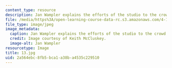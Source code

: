 ```yaml
---
content_type: resource
description: Jan Wampler explains the efforts of the studio to the crowd.
file: /media/https%3A/open-learning-course-data-rc.s3.amazonaws.com/4-170-ecuador-workshop-fall-2006/2a564ebc8fb5bca1a38ba4535c229510_13.jpg
file_type: image/jpeg
image_metadata:
  caption: Jan Wampler explains the efforts of the studio to the crowd.
  credit: Image courtesy of Keith McCluskey.
  image-alt: Jan Wampler
resourcetype: Image
title: 13.jpg
uid: 2a564ebc-8fb5-bca1-a38b-a4535c229510
---
```


